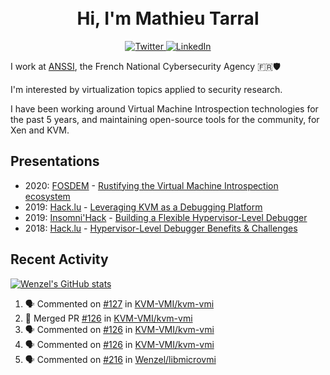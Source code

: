 <h1 align="center">
    <br>Hi, I'm Mathieu Tarral</br>
</h1>

<p align="center">
  <a href="https://twitter.com/mtarral">
    <img src="https://img.shields.io/badge/-@mtarral-1ca0f1?style=flat-square&labelColor=1ca0f1&logo=twitter&logoColor=white&link=https://twitter.com/mtarral" alt="Twitter">
  </a>
  <a href="https://www.linkedin.com/in/mathieutarral">
    <img src="https://img.shields.io/badge/-mathieutarral-blue?style=flat-square&logo=Linkedin&logoColor=white&link=https://www.linkedin.com/in/mathieutarral" alt="LinkedIn">
  </a>
</p>

I work at [ANSSI](https://www.ssi.gouv.fr/en/), the French National Cybersecurity Agency 🇫🇷🛡️

I'm interested by virtualization topics applied to security research.

I have been working around Virtual Machine Introspection technologies for the past 5 years, and maintaining open-source tools for the community, for Xen and KVM.

## Presentations

- 2020: [FOSDEM](https://archive.fosdem.org/2020/) - [Rustifying the Virtual Machine Introspection ecosystem](https://archive.fosdem.org/2020/schedule/event/rust_vm_introspection/)
- 2019: [Hack.lu](https://2019.hack.lu/) - [Leveraging KVM as a Debugging Platform](https://www.youtube.com/watch?v=U-wDpvItPUU)
- 2019: [Insomni'Hack](https://www.insomnihack.ch/conference-2019/) - [Building a Flexible Hypervisor-Level Debugger](https://www.youtube.com/watch?v=-nXY_p8c_bQ)
- 2018: [Hack.lu](https://2018.hack.lu/) - [Hypervisor-Level Debugger Benefits & Challenges](https://www.youtube.com/watch?v=NnWYT-kCx_s)

## Recent Activity

[![Wenzel's GitHub stats](https://github-readme-stats.vercel.app/api?username=Wenzel)](https://github.com/anuraghazra/github-readme-stats)

<!--START_SECTION:activity-->
1. 🗣 Commented on [#127](https://github.com/KVM-VMI/kvm-vmi/issues/127) in [KVM-VMI/kvm-vmi](https://github.com/KVM-VMI/kvm-vmi)
2. 🎉 Merged PR [#126](https://github.com/KVM-VMI/kvm-vmi/pull/126) in [KVM-VMI/kvm-vmi](https://github.com/KVM-VMI/kvm-vmi)
3. 🗣 Commented on [#126](https://github.com/KVM-VMI/kvm-vmi/issues/126) in [KVM-VMI/kvm-vmi](https://github.com/KVM-VMI/kvm-vmi)
4. 🗣 Commented on [#126](https://github.com/KVM-VMI/kvm-vmi/issues/126) in [KVM-VMI/kvm-vmi](https://github.com/KVM-VMI/kvm-vmi)
5. 🗣 Commented on [#216](https://github.com/Wenzel/libmicrovmi/issues/216) in [Wenzel/libmicrovmi](https://github.com/Wenzel/libmicrovmi)
<!--END_SECTION:activity-->
